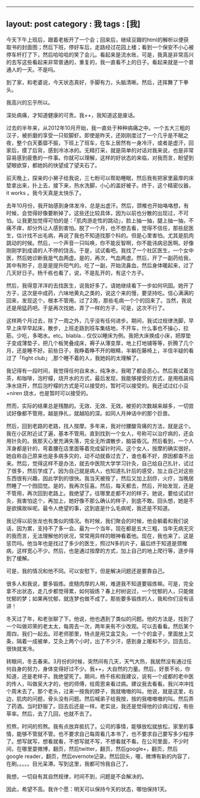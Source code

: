
---
layout: post
category : 我
tags : [我]
---

今天下午上班后，跟着老板开了一个会；回来后，继续豆瓣的html的解析以便获取书的封面图；然后下班，停好车后，走路经过花园上楼；看到一个保安不小心被停车杆打了下，然后哈哈哈的笑了会儿。看起来是流水账，可是，我真是非常高兴的去写这些看起来非常普通的，重复的，我一直看不上的日子。看起来就是一个普通人的一天。不是吗。

到了家，和老婆说，今天状态真好，手脚有力，头脑清晰。然后，还挥舞了下拳头。

我高兴的忘乎所以。

深处病痛，才知道健康的可贵。我++，我知道这是废话。

过去的半年来，从2012年10月开始，我一直处于种种病痛之中。一个五大三粗的汉子，被折磨的享受一只软脚虾。即使是昨天，还刚刚度过了一个几乎是不眠之夜，整个白天萎靡不振，下班上了班车，在车上居然有一身冷汗，或者是虚汗，回家后，摸了后背，感到冷冰冰的。无精打采，就是简单的对话对我来说，也是非常容易感到疲惫的一件事。你就可以理解，这样的好状态的来临，对我而言，盼望到望眼欲穿，都她妈的快望成了望夫石了。

前天晚上，探亲的小舅子给我说，三七粉可以帮助睡眠，然后我有把家里最厚的床垫拿出来，扑上去，接下来，热水洗脚，小心的盖好被子。终于，这个精密仪器，it works 。我今天真是太快乐了。

去年10月份，我开始感到身体发冷，总是出虚汗。然后，颈椎也开始咯咯想，有时候，会觉得好像要断掉了。这些还比较具体，因为以前也分散的出现过，不可怕。让我更加觉得可怕的是：「肌肉游走性的跳动」，脸上抽一抽，腿上抽一抽，不痛不痒，却分外让人感到害怕。脱了一个月，也不想去看，觉得不信任，那些屁医生，估计找不出毛病，再说了我也不知道找那个科的。但是心里害怕。尤其是肌肉跳动的时候。然后，一个声音一只叫唤，你不能反智啊，你不能讳病忌医啊。好像刚刚学到成语的人不停的饶舌。于是，试试看吧。我找了一个社区医生，一个女中医，然后她诊断我是气血两虚。是的，再次，气血两虚。然后，开了一副药给我，其中有附子，总是是提升阳气的。吃了一副，开始流鼻血，然后身体暖起来，过了几天好日子。杨千栋也看了，说，不是乱开的，有这个方子。

然后，我得意洋洋的去找医生，说我好多了。请她继续看下一步如何巩固。她开了方子，这次是中成药，六味地黄丸之类的，说这个来的慢，要坚持吃。信心满满的回来，发现这个，根本不管用。过了2周，那些毛病一个个的回来了。当然，我说还是用猛药吧。于是再次找她，弄了一样的方子，可是，这次不行了。

这样两个月过去，除了一周之外，几乎没有任何进步。期间，我试过规律洗脚，早早上床早早起床，散步，上班走路到班车集结地，不开车，什么事也不操心，拉筋，少吃，多喝水。etc。blabla...
仅仅以睡床为例。我把大床换成小床，把厚垫子变成薄垫子，把几个板凳叠成床，褥子从薄变厚，地上打地铺等等，折腾了几个月，还是睡不好。前些日子，我睁着睁不开的眼睛，半躺在藤椅上，半信半疑的看过了「fight club」 ,那个睡不着的人，我她妈的太理解了。

我记得有一段时间，我觉得任何自来水，纯净水，我喝了都会恶心。然后我试着泡茶，和咖啡，泡柠檬，烧开水的方式，最后发现，我能够接受的方式，是用瓶装纯净水烧开，然后泡柠檬的方式是可以接受的，暂时可以接受的。我还试过红小豆+niren 烧水，也是暂时可以接受的。

然而，实际的结果总是残酷的。无效、无效、无效。被拒的次数越来越多，一切尝试好像都不管用，越是挣扎，就越陷的深。如同人月神话中的那个巨兽。 

然后，回到老路的老路，找人按摩。多年来，我对付腰酸背痛的方法，就是这个。我在小区附近试了遍，基本不管用。直到找到一个女人，号称可以治疗病的，还会用针灸的。我那天心里充满失落，完全无所谓散步，脑袋昏沉。然后看到，一个人浑身都是针的，弯着腰在店里面等着完成留针时间。这个女人，按摩的确实很好。她自称自己原来也是多病多灾的，动不动就昏过去了，谁也看不好，原因都查不出来。然后，觉得这样不是办法，就去中医院大学学习针灸，自己给自己扎针，试过了很多，然后学成了。因为自己就是病人，也知道扎针后的感受，加上自己对这些东西很有兴趣，因此学到的很快。我当天被按了，然后又加上刮痧，火疗，当晚居然睡了一个囫囵觉。是的，我再次狂喜。然后，每天都去，然后，开始发现，还是不管用，再次回到老路上。我绝望了。往哪里走都不对的样子。她说，要给试试针灸，我害怕这个，再加上，她好像不那么确认的样子，到底不敢。回头想，她是不是欲擒故纵呢。最令人绝望的事，这到底是什么毛病呢，我还是不知道。


我记得以前张龙也有类似的情况。有时候，我们聚会的时候，他会躺着和我们说话，因为累，支持不了多一会。最为一个当年，现在都是五大三粗，当年无病无灾的我而言，无法理解他的状况，常常用异样的眼神看着他。现在，我也来了。这是惩罚吗。他当年也是找过了多少的医生，照过N多的片子，最后终于知道是颈椎病，这样宽心不少。然后，也是通过按摩的方式，加上自己的地上爬行等，逐步得到了缓解。

可是，我的情况和他不同。可以安慰下，但是解决问题还是要靠自己。

很多人和我说，要多锻炼。皮糙肉厚的人啊，难道我不知道要锻炼嘛。可是，完全拿不出状态，走几步都觉得累，如何锻炼？春上村树说过，一个忧郁的人，只能做忧郁的梦；如果再忧郁，就连梦也做不成了。那些要多锻炼的人，我和你们没有话讲！

冬天过了年，和老张聊了下。他说，他也遇到了类似的问题。他的方法是，找到了一个叫做邓荣的老太太，每周去一次，两年来有不少改观。可以去看看。然后某个周四，我们一起去。邓老师那里，特点是用艾盒艾灸。一个个的盒子，里面放上艾条，隔着一成被单，艾灸上两个小时，出了不少汗，感到身上暖和不少。回去后，很快就发冷。

转眼间，冬去春来。3月份的时候，突然间有几天，天气大热，我居然没有通过任何自身的努力，身体变得好过不少。我++，大自然的力量。然后，好景不长，你知道，还是老样子。我绝望死了。期间，杨千栋和我建议，说有一个成都的老中医的传人，叫做吴大才的，他的师傅，给周恩来看过病。建议我去看看。我兴冲冲找个周末去了。那个老头，过来一按我的脖子，我就嗷嗷的叫。他说，就是这里，右边，肌肉的问题，骨头没有问题。然后喊弟子给我按，按的我嗷嗷嗷的叫。然后弄了药酒。当时舒服了。回去后还是一样。老实说，我还是觉得他的诊病过程，有些草率。然后，去了几回，也就不去了。

煎熬，时间的煎熬。我有点放弃抵抗了。公司的事情，能够放松就放松，家里的事情，能够不管就不管。也不要求自己每周看几本书了，也不要求自己要写多少程序了。想写就写，想看就看，不想写就不写，不想看就不看。在公司里面，不少时间，在哪里耍微博，翻页，然后twitter，翻页，然后google+，翻页，然后google reader，翻页，然后evernote记录。然后回头，喔，微博有新的内容了，在刷。。。。。目光呆滞。写到这里，我都可怜我自己了。

我想，一切自有其自然规律，时间不到，问题是不会解决的。

因此，希望不高。我许个愿：明天可以保持今天的状态，哪怕保持1天。